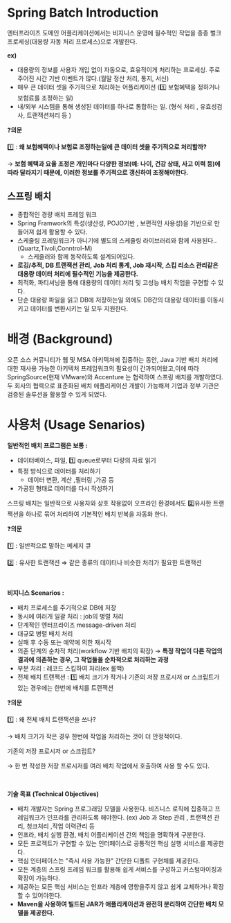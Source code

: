 # Spring Batch Introduction

엔터프라이즈 도메인 어플리케이션에서는 비지니스 운영에 필수적인 작업을 종종 벌크 프로세싱(대용량 자동 처리 프로세스)으로 개발한다.

**ex)**

- 대용량의 정보를 사용자 개입 없이 자동으로, 효유적이게 처리하는 프로세싱. 주로 주어진 시간 기반 이벤트가 많다.(월말 정산 처리, 통지, 서신)
- 매우 큰 데이터 셋을 주기적으로 처리하는 어플리케이션 (1️⃣ 보험혜택을 정하거나 보험료를 조정하는 일)
- 내/외부 시스템을 통해 생성된 데이터를 하나로 통합하는 일. (형식 처리 , 유효성검사, 트랜잭션처리 등 )

❓**의문**

1️⃣ : **왜 보험혜택이나 보험료 조정하는일에 큰 데이터 셋을 주기적으로 처리할까?**

→ **보험 혜택과 요율 조정은 개인마다 다양한 정보(예: 나이, 건강 상태, 사고 이력 등)에 따라 달라지기 때문에, 이러한 정보를 주기적으로 갱신하여 조정해야한다.**

## 스프링 배치

- 종합적인 경량 배치 프레임 워크
- Spring Framwork의 특성(생산성, POJO기반 , 보편적인 사용성)을 기반으로 만들어져 쉽게 활용할 수 있다.
- 스케줄링 프레임워크가 아니기에 별도의 스케줄링 라이브러리와 함께 사용된다..(Quartz,Tivoli,Conntrol-M)
  - 스케줄러와 함께 동작하도록 설계되어있다.
- **로깅/추적, DB 트랜잭션 관리, Job 처리 통계, Job 재시작, 스킵 리소스 관리같은 대용량 데이터 처리에 필수적인 기능을 제공한다.**
- 최적화, 파티셔닝을 통해 대용량의 데이터 처리 및 고성능 배치 작업을 구현할 수 있다.
- 단순 대용량 파일을 읽고 DB에 저장하는일 외에도 DB간의 대용량 데이터를 이동시키고 데이터를 변환시키는 일 모두 지원한다.

# 배경 (Background)

오픈 소스 커뮤니티가 웹 및 MSA 아키텍쳐에 집중하는 동안, Java 기반 배치 처리에 대한 재사용 가능한 아키텍처 프레임워크의 필요성이 간과되어왔고,이에 따라 SpringSource(현재 VMware)와 Accenture 는 협력하여 스프링 배치를 개발하였다. 두 회사의 협력으로 표준화된 배치 애플리케이션 개발이 가능해져 기업과 정부 기관은 검증된 솔루션을 활용할 수 있게 되었다.

# 사용처 (Usage Senarios)

**일반적인 배치 프로그램은 보통 :**

- 데이터베이스, 파일, 1️⃣ queue로부터 다량의 자료 읽기
- 특정 방식으로 데이터를 처리하기
  - 데이터 변환, 계산 ,필터링 ,가공 등
- 가공된 형태로 데이터를 다시 작성하기

스프링 배치는 일반적으로 사용자와 상호 작용없이 오프라인 환경에서도 2️⃣유사한 트랜잭션을 하나로 묶어 처리하여 기본적인 배치 반복을 자동화 한다.

❓**의문**

1️⃣ : 일반적으로 말하는 메세지 큐

2️⃣ : 유사한 트랜잭션 ⇒ 같은 종류의 데이터나 비슷한 처리가 필요한 트랜잭션

</br>

**비지니스 Scenarios :**

- 배치 프로세스를 주기적으로 DB에 저장
- 동시에 여러개 일괄 처리 : job의 병렬 처리
- 단계적인 엔터프라이즈 message-driven 처리
- 대규모 병렬 배치 처리
- 실패 후 수동 또는 예약에 의한 재시작
- 의존 단계의 순차적 처리(workflow 기반 배치의 확장) → **특정 작업이 다른 작업의 결과에 의존하는 경우, 그 작업들을 순차적으로 처리하는 과정**
- 부분 처리 : 레코드 스킵하여 처리(ex 롤백)
- 전체 배치 트랜잭션 : 1️⃣ 배치 크기가 작거나 기존의 저장 프로시저 or 스크립트가 있는 경우에는 한번에 배치를 트랜잭션

❓**의문**

1️⃣ : 왜 전체 배치 트랜잭션을 쓰나?

→ 배치 크기가 작은 경우 한번에 작업을 처리하는 것이 더 안정적이다.

기존의 저장 프로시저 or 스크립트?

→ 한 번 작성한 저장 프로시저를 여러 배치 작업에서 호출하여 사용 할 수도 있다.

</br>

**기술 목표 (Technical Objectives)**

- 배치 개발자는 Spring 프로그래밍 모델을 사용한다. 비즈니스 로직에 집중하고 프레임워크가 인프라를 관리하도록 해야한다. (ex) Job 과 Step 관리 , 트랜잭션 관리, 청크처리 ,작업 이력관리 등
- 인프라, 배치 실행 환경, 배치 어플리케이션 간의 책임을 명확하게 구분한다.
- 모든 프로젝트가 구현할 수 있는 인터페이스로 공통적인 핵심 실행 서비스를 제공한다.
- 핵심 인터페이스는 "즉시 사용 가능한" 간단한 디폴트 구현체를 제공한다.
- 모든 계층의 스프링 프레임 워크를 활용해 쉽게 서비스를 구성하고 커스텀마이징과 확장이 가능하다.
- 제공하는 모든 핵심 서비스는 인프라 계층에 영향을주지 않고 쉽게 교체하거나 확장 할 수 있어야한다.
- **Maven을 사용하여 빌드된 JAR가 애플리케이션과 완전히 분리하여 간단한 배치 모델을 제공한다.**
